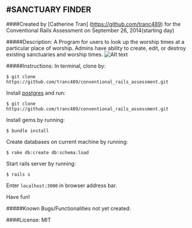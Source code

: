 #SANCTUARY FINDER
------------
####Created by [Catherine Tran] (https://github.com/tranc489) for the Conventional Rails Assessment on September 26, 2014(starting day)

#####Description:
A Program for users to look up the worship times at a particular place of worship.  Admins have ability to create, edit, or destroy existing sanctuaries and worship times.
![Alt text]([http://i.imgur.com/dpAlnSOl.png)


#####Instructions:
In terminal, clone by:
```console
$ git clone https://github.com/tranc489/conventional_rails_assessment.git
```
Install [postgres](http://www.postgresql.org/download/) and run:
```console
$ git clone https://github.com/tranc489/conventional_rails_assessment.git
```
Install gems by running:
```console
$ bundle install
```
Create databases on current machine by running:
```console
$ rake db:create db:schema:load
```
Start rails server by running:
```console
$ rails s
```
Enter `localhost:3000` in browser address bar.

Have fun!



#####Known Bugs/Functionalities not yet created:




####License:
MIT
